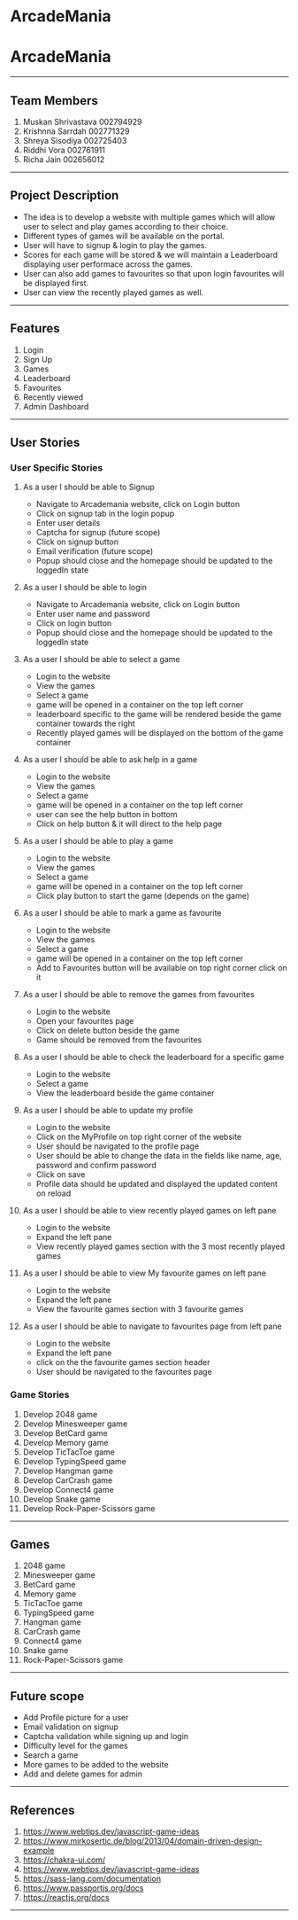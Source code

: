 # ArcadeMania

# ArcadeMania

-----------------------------------------------------------------------------------------------------------------

## Team Members

1. Muskan Shrivastava 002794929 
2. Krishnna Sarrdah 002771329
3. Shreya Sisodiya 002725403
4. Riddhi Vora 002761911
5. Richa Jain 002656012

-----------------------------------------------------------------------------------------------------------------

## Project Description

* The idea is to develop a website with multiple games which will allow user to select and play games according to their choice.
* Different types of games will be available on the portal.
* User will have to signup & login to play the games.
* Scores for each game will be stored & we will maintain a Leaderboard displaying user performace across the games.
* User can also add games to favourites so that upon login favourites will be displayed first.
* User can view the recently played games as well.

-----------------------------------------------------------------------------------------------------------------

## Features

1. Login
2. Sign Up
3. Games
4. Leaderboard
5. Favourites
6. Recently viewed
7. Admin Dashboard

-----------------------------------------------------------------------------------------------------------------

## User Stories

### User Specific Stories

1. As a user I should be able to Signup
    * Navigate to Arcademania website, click on Login button
    * Click on signup tab in the login popup
    * Enter user details
    * Captcha for signup (future scope)
    * Click on signup button
    * Email verification (future scope)
    * Popup should close and the homepage should be updated to the loggedIn state

2. As a user I should be able to login
    * Navigate to Arcademania website, click on Login button
    * Enter user name and password
    * Click on login button
    * Popup should close and the homepage should be updated to the loggedIn state

3. As a user I should be able to select a game
    * Login to the website
    * View the games
    * Select a game
    * game will be opened in a container on the top left corner
    * leaderboard specific to the game will be rendered beside the game container towards the right
    * Recently played games will be displayed on the bottom of the game container

4. As a user I should be able to ask help in a game
    * Login to the website
    * View the games
    * Select a game
    * game will be opened in a container on the top left corner
    * user can see the help button in bottom
    * Click on help button & it will direct to the help page

5. As a user I should be able to play a game
    * Login to the website
    * View the games
    * Select a game
    * game will be opened in a container on the top left corner
    * Click play button to start the game (depends on the game)

6. As a user I should be able to mark a game as favourite
    * Login to the website
    * View the games
    * Select a game
    * game will be opened in a container on the top left corner
    * Add to Favourites button will be available on top right corner click on it

7. As a user I should be able to remove the games from favourites
    * Login to the website
    * Open your favourites page
    * Click on delete button beside the game
    * Game should be removed from the favourites

8. As a user I should be able to check the leaderboard for a specific game
    * Login to the website
    * Select a game
    * View the leaderboard beside the game container

9. As a user I should be able to update my profile
    * Login to the website
    * Click on the MyProfile on top right corner of the website
    * User should be navigated to the profile page
    * User should be able to change the data in the fields like name, age, password and confirm password
    * Click on save
    * Profile data should be updated and displayed the updated content on reload

10. As a user I should be able to view recently played games on left pane
    * Login to the website
    * Expand the left pane
    * View recently played games section with the 3 most recently played games

11. As a user I should be able to view My favourite games on left pane
    * Login to the website
    * Expand the left pane
    * View the favourite games section with 3 favourite games

12. As a user I should be able to navigate to favourites page from left pane
    * Login to the website
    * Expand the left pane
    * click on the the favourite games section header
    * User should be navigated to the favourites page

### Game Stories

1. Develop 2048 game
2. Develop Minesweeper game
3. Develop BetCard game
4. Develop Memory game
5. Develop TicTacToe game
6. Develop TypingSpeed game
7. Develop Hangman game
8. Develop CarCrash game
9. Develop Connect4 game
10. Develop Snake game
11. Develop Rock-Paper-Scissors game


-----------------------------------------------------------------------------------------------------------------

## Games

1. 2048 game
2. Minesweeper game
3. BetCard game
4. Memory game
5. TicTacToe game
6. TypingSpeed game
7. Hangman game
8. CarCrash game
9. Connect4 game
10. Snake game
11. Rock-Paper-Scissors game

-----------------------------------------------------------------------------------------------------------------

## Future scope

* Add Profile picture for a user
* Email validation on signup
* Captcha validation while signing up and login
* Difficulty level for the games
* Search a game
* More games to be added to the website
* Add and delete games for admin

-----------------------------------------------------------------------------------------------------------------

## References

1. <https://www.webtips.dev/javascript-game-ideas>
2. <https://www.mirkosertic.de/blog/2013/04/domain-driven-design-example>
3. <https://chakra-ui.com/>
4. <https://www.webtips.dev/javascript-game-ideas>
5. <https://sass-lang.com/documentation>
6. <https://www.passportjs.org/docs>
7. <https://reactjs.org/docs>

-----------------------------------------------------------------------------------------------------------------

